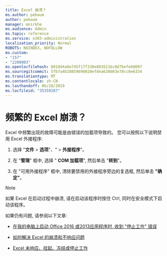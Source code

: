 ```yaml
---
title: Excel 崩溃？
ms.author: pebaum
author: pebaum
manager: mnirkhe
ms.audience: Admin
ms.topic: reference
ms.service: o365-administration
localization_priority: Normal
ROBOTS: NOINDEX, NOFOLLOW
ms.custom:
- "157"
- "2200003"
ms.openlocfilehash: 6010d4a6e745f17f330e883521bc8d76efe68097
ms.sourcegitcommit: 5fb7a4b28859690020efdea630d03e70cc0e6334
ms.translationtype: MT
ms.contentlocale: zh-CN
ms.lasthandoff: 06/28/2019
ms.locfileid: "35359287"
---
```

# <a name="frequent-excel-crashes"></a>频繁的 Excel 崩溃？

Excel 中频繁出现的故障可能是由错误的加载项导致的。 您可以按照以下说明禁用 Excel 外接程序:
  
1. 选择 "**文件** \> **选项**"、" \> **外接程序**"。

2. 在 "**管理**" 框中, 选择 " **COM 加载项**", 然后单击 "**转到**"。

3. 在 "可用外接程序" 框中, 清除要禁用的外接程序旁边的复选框, 然后单击 **"确定"**。

> [!NOTE]
> 如果 Excel 在启动过程中崩溃, 请在启动该程序时按住 Ctrl, 同时在安全模式下启动该程序。
  
如果仍有问题, 请参阅以下文章:
  
- [在我的电脑上启动 Office 2016 或2013应用程序时, 收到 "停止工作" 错误](https://support.office.com/article/52bd7985-4e99-4a35-84c8-2d9b8301a2fa.aspx)

- [如何解决 Excel 的崩溃和不响应问题](https://support.microsoft.com/help/2758592/how-to-troubleshoot-crashing-and-not-responding-issues-with-excel)

- [Excel 未响应、挂起、冻结或停止工作](https://support.office.com/article/37e7d3c9-9e84-40bf-a805-4ca6853a1ff4.aspx)
